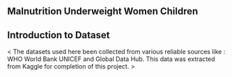 ## Malnutrition Underweight Women Children
## Introduction to Dataset

< The datasets used here been collected from various reliable sources like : WHO World Bank UNICEF and Global Data Hub. This data was extracted from Kaggle for completion of this project. >


